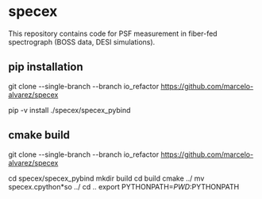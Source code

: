 
# specex

This repository contains code for PSF measurement in fiber-fed spectrograph (BOSS data, DESI simulations).

## pip installation

git clone --single-branch --branch io_refactor https://github.com/marcelo-alvarez/specex

pip -v install ./specex/specex_pybind

## cmake build

git clone --single-branch --branch io_refactor https://github.com/marcelo-alvarez/specex

cd specex/specex_pybind
mkdir build
cd build
cmake ../
mv specex.cpython*so ../
cd ..
export PYTHONPATH=$PWD:$PYTHONPATH


